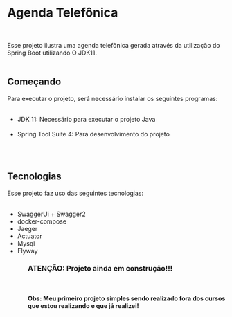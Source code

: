 <h1>Agenda Telefônica</h1></br>

Esse projeto ilustra uma agenda telefônica gerada através da utilização do Spring Boot utilizando O JDK11.</br></br>

<h2>Começando</h2>
Para executar o projeto, será necessário instalar os seguintes programas:</br>
</br>
<ul>
<li>JDK 11: Necessário para executar o projeto Java</li></br>
<li>Spring Tool Suíte 4: Para desenvolvimento do projeto</li></br>
</ul>
</br>

<h2>Tecnologias</h2>
Esse projeto faz uso das seguintes tecnologias:</br>
</br>
<ul>
  <li>SwaggerUi + Swagger2
  <li>docker-compose
  <li>Jaeger
  <li>Actuator
  <li>Mysql
  <li>Flyway
<ul>

<h3>ATENÇÃO: Projeto ainda em construção!!!</h3>
</br>
</br>
<b>Obs: Meu primeiro projeto simples sendo realizado fora dos cursos que estou realizando e que já realizei! </b>
